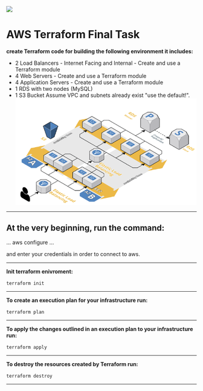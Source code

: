 [![](https://www.datocms-assets.com/2885/1620155444-blog-library-product-terraform-aws.jpg)](https://www.datocms-assets.com/2885/1620155444-blog-library-product-terraform-aws.jpg)

# AWS Terraform Final Task

**create Terraform code for building the following environment it includes:**

- 2 Load Balancers - Internet Facing and Internal - Create and use a Terraform module
- 4 Web Servers - Create and use a Terraform module
- 4 Application Servers - Create and use a Terraform module
- 1 RDS with two nodes (MySQL)
- 1 S3 Bucket
  Assume VPC and subnets already exist "use the default!".
  [![](https://github.com/MariamDghaim/AWS-Terraform-Final-Task-/blob/main/Capture.PNG?raw=true)](https://github.com/MariamDghaim/AWS-Terraform-Final-Task-/blob/main/Capture.PNG?raw=true)

---

## At the very beginning, run the command:

...
aws configure
...

and enter your credentials in order to connect to aws.

---

**Init terraform enivroment:**

```
terraform init

```

---

**To create an execution plan for your infrastructure run:**

```
terraform plan

```

---

**To apply the changes outlined in an execution plan to your infrastructure run:**

```
terraform apply

```

---

**To destroy the resources created by Terraform run:**

```
terraform destroy

```

---
